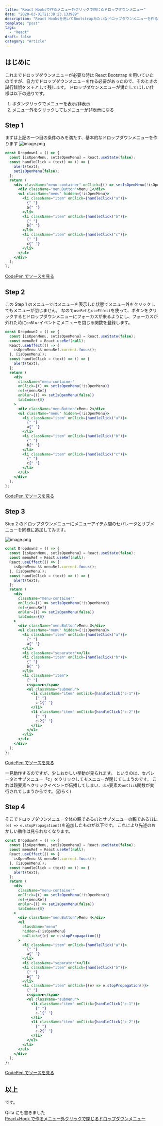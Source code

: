 ```yaml
---
title: "React Hooksで作るメニュー外クリックで閉じるドロップダウンメニュー"
date: "2020-03-01T21:38:23.133989"
description: "React Hooksを用いてBootstrapみたいなドロップダウンメニューを作る"
template: "post"
tags:
  - "React"
draft: false
category: "Article"
---
```


## はじめに

これまでドロップダウンメニューが必要な時は React Bootstrap を用いていたのですが、自力でドロップダウンメニューを作る必要があったので、そのときの試行錯誤をメモとして残します。
ドロップダウンメニューが満たしてほしい仕様は以下の通りです。

1. ボタンクリックでメニューを表示/非表示
1. メニュー外をクリックしてもメニューが非表示になる

## Step 1

まずは上記の一つ目の条件のみを満たす、基本的なドロップダウンメニューを作ります
![image.png](/media/2020-03-01-step1.png)

```jsx
const Dropdown1 = () => {
  const [isOpenMenu, setIsOpenMenu] = React.useState(false);
  const handleClick = (text) => () => {
    alert(text);
    setIsOpenMenu(false);
  };
  return (
    <div className="menu-container" onClick={() => setIsOpenMenu(!isOpenMenu)}>
      <div className="menuButton">Menu 1</div>
      <ul className="menu" hidden={!isOpenMenu}>
        <li className="item" onClick={handleClick("a")}>
          {" "}
          a{" "}
        </li>
        <li className="item" onClick={handleClick("b")}>
          {" "}
          b{" "}
        </li>
        <li className="item" onClick={handleClick("c")}>
          {" "}
          c{" "}
        </li>
      </ul>
    </div>
  );
};
```

[CodePen でソースを見る](https://codepen.io/tonooo71/pen/OJPdvpL)

## Step 2

この Step 1 のメニューではメニューを表示した状態でメニュー外をクリックしてもメニューが閉じません。
なので`useRef`と`useEffect`を使って、ボタンをクリックするとドロップダウンメニューにフォーカスが来るようにし、フォーカスが外れた時に`onBlur`イベントにメニューを閉じる関数を登録します。

```jsx
const Dropdown2 = () => {
  const [isOpenMenu, setIsOpenMenu] = React.useState(false);
  const menuRef = React.useRef(null);
  React.useEffect(() => {
    isOpenMenu && menuRef.current.focus();
  }, [isOpenMenu]);
  const handleClick = (text) => () => {
    alert(text);
  };
  return (
    <div
      className="menu-container"
      onClick={() => setIsOpenMenu(!isOpenMenu)}
      ref={menuRef}
      onBlur={() => setIsOpenMenu(false)}
      tabIndex={0}
    >
      <div className="menuButton">Menu 2</div>
      <ul className="menu" hidden={!isOpenMenu}>
        <li className="item" onClick={handleClick("a")}>
          {" "}
          a{" "}
        </li>
        <li className="item" onClick={handleClick("b")}>
          {" "}
          b{" "}
        </li>
        <li className="item" onClick={handleClick("c")}>
          {" "}
          c{" "}
        </li>
      </ul>
    </div>
  );
};
```

[CodePen でソースを見る](https://codepen.io/tonooo71/pen/OJPdvpL)

## Step 3

Step 2 のドロップダウンメニューにメニューアイテム間のセパレータとサブメニューを同様に追加してみます。

![image.png](/media/2020-03-01-step3.png)

```jsx
const Dropdown3 = () => {
  const [isOpenMenu, setIsOpenMenu] = React.useState(false);
  const menuRef = React.useRef(null);
  React.useEffect(() => {
    isOpenMenu && menuRef.current.focus();
  }, [isOpenMenu]);
  const handleClick = (text) => () => {
    alert(text);
  };
  return (
    <div
      className="menu-container"
      onClick={() => setIsOpenMenu(!isOpenMenu)}
      ref={menuRef}
      onBlur={() => setIsOpenMenu(false)}
      tabIndex={0}
    >
      <div className="menuButton">Menu 3</div>
      <ul className="menu" hidden={!isOpenMenu}>
        <li className="item" onClick={handleClick("a")}>
          {" "}
          a{" "}
        </li>
        <li className="separator"></li>
        <li className="item" onClick={handleClick("b")}>
          {" "}
          b{" "}
        </li>
        <li className="item">
          {" "}
          c<span>▶</span>
          <ul className="submenu">
            <li className="item" onClick={handleClick("c-1")}>
              {" "}
              c-1{" "}
            </li>
            <li className="item" onClick={handleClick("c-2")}>
              {" "}
              c-2{" "}
            </li>
          </ul>
        </li>
      </ul>
    </div>
  );
};
```

[CodePen でソースを見る](https://codepen.io/tonooo71/pen/OJPdvpL)

一見動作するのですが、少しおかしい挙動が見られます。
というのは、セパレータとサブメニュー「c」をクリックしてもメニューが閉じてしまうのです。
これは親要素へクリックイベントが伝播してしまい、`div`要素の`onClick`関数が実行されてしまうからです。(恐らく)

## Step 4

そこでドロップダウンメニュー全体の親である`ul`とサブメニューの親である`li`に`(e) => e.stopPropagation()`を追加したものが以下です。
これにより先述のおかしい動作は見られなくなります。

```jsx
const Dropdown4 = () => {
  const [isOpenMenu, setIsOpenMenu] = React.useState(false);
  const menuRef = React.useRef(null);
  React.useEffect(() => {
    isOpenMenu && menuRef.current.focus();
  }, [isOpenMenu]);
  const handleClick = (text) => () => {
    alert(text);
  };
  return (
    <div
      className="menu-container"
      onClick={() => setIsOpenMenu(!isOpenMenu)}
      ref={menuRef}
      onBlur={() => setIsOpenMenu(false)}
      tabIndex={0}
    >
      <div className="menuButton">Menu 4</div>
      <ul
        className="menu"
        hidden={!isOpenMenu}
        onClick={(e) => e.stopPropagation()}
      >
        <li className="item" onClick={handleClick("a")}>
          {" "}
          a{" "}
        </li>
        <li className="separator"></li>
        <li className="item" onClick={handleClick("b")}>
          {" "}
          b{" "}
        </li>
        <li className="item" onClick={(e) => e.stopPropagation()}>
          {" "}
          c<span>▶</span>
          <ul className="submenu">
            <li className="item" onClick={handleClick("c-1")}>
              {" "}
              c-1{" "}
            </li>
            <li className="item" onClick={handleClick("c-2")}>
              {" "}
              c-2{" "}
            </li>
          </ul>
        </li>
      </ul>
    </div>
  );
};
```

[CodePen でソースを見る](https://codepen.io/tonooo71/pen/OJPdvpL)

## 以上

です。

Qiita にも書きました  
[React+Hook で作るメニュー外クリックで閉じるドロップダウンメニュー](https://qiita.com/Tonooo/items/beaa6c0ab83d2b7c213d)
